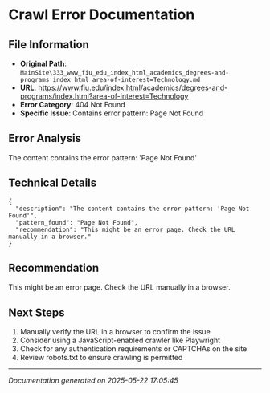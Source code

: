 # Crawl Error Documentation

## File Information
- **Original Path**: `MainSite\333_www_fiu_edu_index_html_academics_degrees-and-programs_index_html_area-of-interest=Technology.md`
- **URL**: https://www.fiu.edu/index.html/academics/degrees-and-programs/index.html?area-of-interest=Technology
- **Error Category**: 404 Not Found
- **Specific Issue**: Contains error pattern: Page Not Found

## Error Analysis
The content contains the error pattern: 'Page Not Found'

## Technical Details
```
{
  "description": "The content contains the error pattern: 'Page Not Found'",
  "pattern_found": "Page Not Found",
  "recommendation": "This might be an error page. Check the URL manually in a browser."
}
```

## Recommendation
This might be an error page. Check the URL manually in a browser.

## Next Steps
1. Manually verify the URL in a browser to confirm the issue
2. Consider using a JavaScript-enabled crawler like Playwright
3. Check for any authentication requirements or CAPTCHAs on the site
4. Review robots.txt to ensure crawling is permitted

---
*Documentation generated on 2025-05-22 17:05:45*
